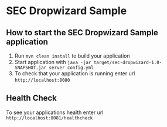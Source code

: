 # SEC Dropwizard Sample

How to start the SEC Dropwizard Sample application
---

1. Run `mvn clean install` to build your application
1. Start application with `java -jar target/sec-dropwizard-1.0-SNAPSHOT.jar server config.yml`
1. To check that your application is running enter url `http://localhost:8080`

Health Check
---

To see your applications health enter url `http://localhost:8081/healthcheck`
